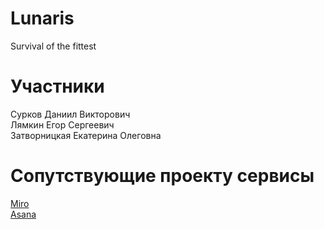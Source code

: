 # Lunaris
Survival of the fittest
# Участники
Сурков Даниил Викторович <br>
Лямкин Егор Сергеевич <br>
Затворницкая Екатерина Олеговна 
# Сопутствующие проекту сервисы
[Miro](https://miro.com/app/board/uXjVNqavRuY=/) <br>
[Asana](https://app.asana.com/0/1206644220986758/1206644039498109)
